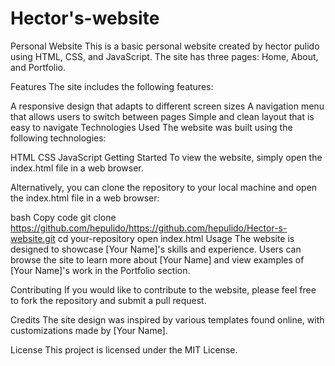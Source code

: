 # Hector's-website
 Personal Website
This is a basic personal website created by hector pulido using HTML, CSS, and JavaScript. The site has three pages: Home, About, and Portfolio.

Features
The site includes the following features:

A responsive design that adapts to different screen sizes
A navigation menu that allows users to switch between pages
Simple and clean layout that is easy to navigate
Technologies Used
The website was built using the following technologies:

HTML
CSS
JavaScript
Getting Started
To view the website, simply open the index.html file in a web browser.

Alternatively, you can clone the repository to your local machine and open the index.html file in a web browser:

bash
Copy code
git clone https://github.com/hepulido/https://github.com/hepulido/Hector-s-website.git
cd your-repository
open index.html
Usage
The website is designed to showcase [Your Name]'s skills and experience. Users can browse the site to learn more about [Your Name] and view examples of [Your Name]'s work in the Portfolio section.

Contributing
If you would like to contribute to the website, please feel free to fork the repository and submit a pull request.

Credits
The site design was inspired by various templates found online, with customizations made by [Your Name].

License
This project is licensed under the MIT License.
